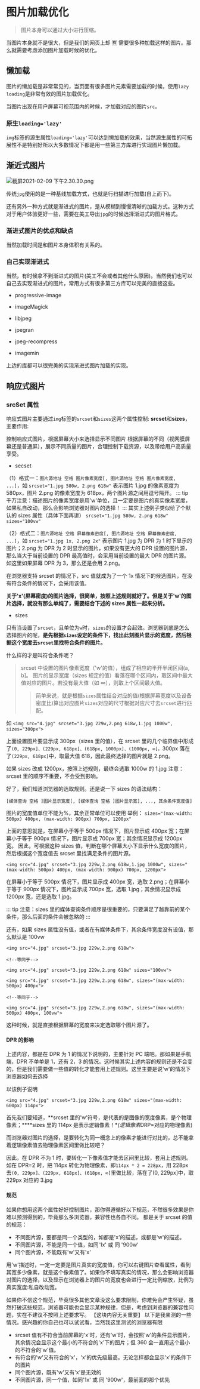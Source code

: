 # 图片加载优化

> 图片本身可以通过大小进行压缩。

当图片本身就不是很大，但是我们的网页上却 🈶️ 需要很多种加载这样的图片。那么就需要考虑添加图片加载时候的优化。

## 懒加载

图片的懒加载是非常常见的，当页面有很多图片元素需要加载的时候，使用`lazy loading`是非常有效的图片加载优化。

当图片出现在用户屏幕可视范围内的时候，才加载对应的图片`src`。

### 原生`loading='lazy'`

`img`标签的源生属性`loading='lazy'`可以达到懒加载的效果，当然源生属性的可拓展性不是特别好所以大多数情况下都是用一些第三方库进行实现图片懒加载。

## 渐近式图片

![截屏2021-02-09 下午2.30.30.png](https://i.loli.net/2021/02/09/DjTzb5afhyZmstA.png)

传统`jpg`使用的是一种基线加载方式，也就是行扫描进行加载(自上而下)。

还有另外一种方式就是渐进式的图片，是从模糊到慢慢清晰的加载方式。这种方式对于用户体验更好一些，需要在美工导出`jpg`的时候选择渐进式的图片格式。

### 渐进式图片的优点和缺点

当然加载时间是和图片本身体积有关系的。

### 自己实现渐进式

当然，有时候拿不到渐进式的图片(美工不会或者其他什么原因)。当然我们也可以自己去实现渐进式的图片，常用方式有很多第三方库可以完美的直接这些。

- progressive-image

- imageMagick

- libjpeg

- jpegran

- jpeg-recompress

- imagemin

上边的库都可以很完美的实现渐进式图片加载的实现。

## 响应式图片

### srcSet 属性

[](https://juejin.cn/post/6844903922109267976)

响应式图片主要通过`img`标签的`srcset`和`sizes`这两个属性控制:
**srcset**和**sizes**，主要作用:

控制响应式图片，根据屏幕大小来选择显示不同图片
根据屏幕的不同（视网膜屏幕还是普通屏），展示不同质量的图片，合理控制下载资源，以及带给用户高质量享受。

- secset

（1）格式一：`图片源地址 空格 图片像素宽度[, 图片源地址 空格 图片像素宽度, ...]`，如
`srcset="1.jpg 580w, 2.png 618w"`
表示图片 1.jpg 的像素宽度为 580px，图片 2.png 的像素宽度为 618px，两个图片源之间用逗号隔开。
::: tip
千万注意：描述图片的像素宽度是用'w'单位，且一定要是图片的真实像素宽度，如果私自改动，那么会影响浏览器对图片的选择！
:::
其实上述例子类似给了个默认的 sizes 属性（具体下面再讲）
`srcset="1.jpg 580w, 2.png 618w" sizes="100vw"`

（2）格式二：`图片源地址 空格 屏幕像素密度[, 图片源地址 空格 屏幕像素密度, ...]`，如
`srcset="1.jpg 1x, 2.png 2x"`
表示图片 1.jpg 为 DPR 为 1 时下显示的图片；2.png 为 DPR 为 2 时显示的图片，如果没有更大的 DPR 设置的图片源，那么当大于当前设置的 DPR 最高值时，会采用当前设置的最大 DPR 的图片源。如这里如果屏幕 DPR 为 3，那么还是会用 2.png。

在浏览器支持 srcset 的情况下，src 值就成为了一个 1x 情况下的候选图片，在没有符合条件的情况下，会采用该值。

**关于'x'(屏幕密度)的图片选择，很简单，按照上述规则就好了。但是关于'w'的图片选择，就没有那么单纯了，需要结合下述的 sizes 属性一起来分析。**

- sizes

只有当设置了`srcset`，且单位为`w`时，`sizes`的设置才会起效。浏览器到底是怎么选择图片的呢，**是先根据`sizes`设定的条件下，找出此刻图片显示的宽度，然后根据这个宽度去`srcset`里找符合条件的图片。**

什么样的才是叫符合条件呢？

> srcset 中设置的图片像素宽度（'w'的值），组成了相应的半开半闭区间(a, b]。 图片的显示宽度（sizes 规定的值）看落在哪个区间内，取区间中最大值对应的图片。若没有最大值（如 ∞），则取上个区间最大值。
>
> > 简单来说，就是根据`sizes`属性结合对应的值(根据屏幕宽度以及设备密度比)算出对应图片`sizes`对应的尺寸根据对应尺寸去`srcset`进行匹配。

如
`<img src="4.jpg" srcset="3.jpg 229w,2.png 618w,1.jpg 1000w", sizes="300px">`

上面设置图片要显示成 300px（sizes 里的值），在 srcset 里的几个临界值中形成了`(0, 229px]、(229px, 618px]、(618px, 1000px]、(1000px, ∞]。`300px 落在了`(229px, 618px]`中，取最大值 618，因此最终选择的图片就是 2.png。

如果 sizes 改成 1200px，按照上述规则，最终会选取 1000w 的 1.jpg
注意：srcset 里的顺序不重要，不会受到影响。

好了，我们知道浏览器的选取规则。还是说一下 sizes 的语法结构：

`[媒体查询 空格 ]图片显示宽度[, [媒体查询 空格 ]图片显示宽], ..., 其余条件宽度值]`

图片的宽度值单位不能为%，其余正常单位可以使用
举例：
`sizes="(max-width: 500px) 400px, (max-width: 900px) 700px, 1200px"`

上面的意思就是，在屏幕小于等于 500px 情况下，图片显示成 400px 宽；在屏幕小于等于 900px 情况下，图片显示成 700px 宽；其余情况显示成 1200px 宽。
因此，可根据这种 sizes 值，判断在哪个屏幕大小下显示什么宽度的图片，然后根据这个宽度值去 srcset 里找满足条件的图片源。

`<img src="4.jpg" srcset="3.jpg 229w,2.png 618w,1.jpg 1000w", sizes="(max-width: 500px) 400px, (max-width: 900px) 700px, 1200px">`

在屏幕小于等于 500px 情况下，图片显示成 400px 宽，选取 2.png；在屏幕小于等于 900px 情况下，图片显示成 700px 宽，选取 1.jpg；其余情况显示成 1200px 宽，还是选取 1.jpg。

::: tip
注意：sizes 里的媒体查询条件顺序是很重要的，只要满足了越靠前的某个条件，那么后面的条件会被忽略的
:::

还有，如果 sizes 属性没有值，或者在有媒体条件下，其余条件宽度没有设值，那么默认是 100vw

```
<img src="4.jpg" srcset="3.jpg 229w,2.png 618w">

<!--等同于-->

<img src="4.jpg" srcset="3.jpg 229w,2.png 618w" sizes="100vw">
```

```
<img src="4.jpg" srcset="3.jpg 229w,2.png 618w", sizes="(max-width: 500px) 400px">

<!--等同于-->

<img src="4.jpg" srcset="3.jpg 229w,2.png 618w", sizes="(max-width: 500px) 400px, 100vw">
```

这种时候，就是直接根据屏幕的宽度来决定选取哪个图片源了。

#### DPR 的影响

上述内容，都是在 DPR 为 1 的情况下说明的，主要针对 PC 端吧。那如果是手机端，DPR 不单单是 1，还有 2，3 的情况。这时候其实上述内容的规则还是不会变的，但是我们需要做一些值的转化才能套用上述规则。这里主要是说'w'的情况下浏览器如何去选择

以该例子说明

```
<img src="4.jpg" srcset="3.jpg 229w,2.png 618w" sizes="(max-width: 600px) 114px">
```

首先我们要知道，**srcset 里的'w'符号，是代表的是图像的宽度像素，是个物理像素；\*\***sizes 里的 114px 是表示逻辑像素！\**(逻辑像素*DRP=对应的物理像素)

而浏览器对图片的选择，是要转化为同一概念上的像素才能进行对比的，总不能拿着逻辑像素值去物理像素区间里做比较吧？

因此，在 DPR 不为 1 时，要转化一下像素值才能去区间里比较，套用上述规则。
如在 DPR=2 时，把 114px 转化为物理像素，即`114px * 2 = 228px`，用 228px 去`(0, 229px]、(229px, 618px]、(618px, ∞]`里做比较，落在了(0, 229px]中，取 229px 对应的 3.jpg

#### 规范

如果你想用这两个属性好好控制图片，那你得遵循好以下规范，不然很多效果是你难以预测得到的，毕竟那么多浏览器，兼容性也各自不同。
都是关于 srcset 的值的规范：

- 不同图片源，要都是同一个类型的，如都是'x'的描述，或都是'w'的描述。
- 不同图片源，不能是同一个值，如同'1x' 或 同 '900w'
- 同个图片源，不能既有'w'又有'x'

用'w'描述时，一定一定要是图片真实的宽度值，你可以右键图片查看属性，看到其宽多少像素，就是这个像素值了。如果你不填写真实的情况，那么会影响浏览器对图片的选择，以及显示在浏览器上的图片的宽度也会进行一定比例缩放，比例为真实宽度:私自改动宽。

如果你不信这个规范，毕竟很多其他文章没这么要求限制，你难免会产生怀疑，虽然打破这些规范，浏览器可能也会显示某种规律，但是，考虑到浏览器的兼容性问题，实在不建议不按照上述要求写。
【这块内容无关重要】
以下是我亲测的一些情况。感兴趣的你自己也可以试试看，当然我这里测试的浏览器有限

- srcset 值有不符合当前屏幕的'x'时，还有'w'时，会按照'w'的条件显示图片，其余情况会显示这个最小的不符合的'x'下的图片；但 360 会一直用这个最小的不符合的'w'值。
- 有符合的'w'又有符合的'x'，'x'的优先级最高。无论怎样都会显示'x'的条件下的图片
- 同个图片源，既有'w'又有'x'是无效的
- 不同图片源，同一个值，如同'1x' 或 同 '900w'，最前面的那个优先
